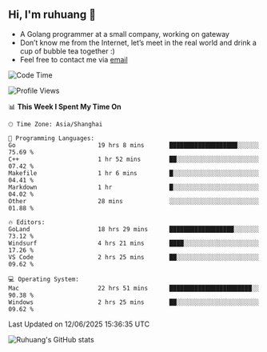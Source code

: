 ## Hi, I'm ruhuang 👋

- A Golang programmer at a small company, working on gateway
- Don’t know me from the Internet, let’s meet in the real world and drink a cup of bubble tea together :)
- Feel free to contact me via [email](mailto:ruhuang2001@gmail.com)
<!--START_SECTION:waka-->
![Code Time](http://img.shields.io/badge/Code%20Time-559%20hrs%2053%20mins-blue)

![Profile Views](http://img.shields.io/badge/Profile%20Views-3-blue)

📊 **This Week I Spent My Time On** 

```text
🕑︎ Time Zone: Asia/Shanghai

💬 Programming Languages: 
Go                       19 hrs 8 mins       ███████████████████░░░░░░   75.69 % 
C++                      1 hr 52 mins        ██░░░░░░░░░░░░░░░░░░░░░░░   07.42 % 
Makefile                 1 hr 6 mins         █░░░░░░░░░░░░░░░░░░░░░░░░   04.41 % 
Markdown                 1 hr                █░░░░░░░░░░░░░░░░░░░░░░░░   04.02 % 
Other                    28 mins             ░░░░░░░░░░░░░░░░░░░░░░░░░   01.88 % 

🔥 Editors: 
GoLand                   18 hrs 29 mins      ██████████████████░░░░░░░   73.12 % 
Windsurf                 4 hrs 21 mins       ████░░░░░░░░░░░░░░░░░░░░░   17.26 % 
VS Code                  2 hrs 25 mins       ██░░░░░░░░░░░░░░░░░░░░░░░   09.62 % 

💻 Operating System: 
Mac                      22 hrs 51 mins      ███████████████████████░░   90.38 % 
Windows                  2 hrs 25 mins       ██░░░░░░░░░░░░░░░░░░░░░░░   09.62 % 
```


 Last Updated on 12/06/2025 15:36:35 UTC
<!--END_SECTION:waka-->

![Ruhuang's GitHub stats](https://github-readme-stats.vercel.app/api?username=ruhuang2001&count_private=true&hide_title=true&show_icons=true&theme=vue)

